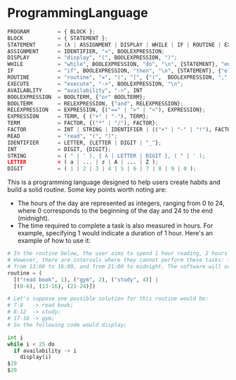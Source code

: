 # ProgrammingLanguage


```python
PROGRAM         = { BLOCK };
BLOCK           = { STATEMENT };
STATEMENT       = (λ | ASSIGNMENT | DISPLAY | WHILE | IF | ROUTINE | EXECUTE | AVAILABLITY), "\n";
ASSIGNMENT      = IDENTIFIER, "=", BOOLEXPRESSION;
DISPLAY         = "display", "(", BOOLEXPRESSION, ")";
WHILE           = "while", BOOLEXPRESSION, "do", "\n", {STATEMENT}, "end", "\n";
IF              = "if", BOOLEXPRESSION, "then", "\n", {STATEMENT}, {"else", "\n", STATEMENT}, "end", "\n";
ROUTINE         = "routine", "=", "(", "[", {"(",  BOOLEXPRESSION, "," , TIME_NEEDED, ")"}, "]", "|" "[", {"(",  BOOLEXPRESSION, "," , BOOLEXPRESSION, ")"}, "]", ")", "\n";
EXECUTE         = "execute", "->", BOOLEXPRESSION, "\n";
AVAILABLITY     = "availability", "->", INT
BOOLEXPRESSION  = BOOLTERM, {"or" BOOLTERM};
BOOLTERM        = RELEXPRESSION, {"and", RELEXPRESSION};
RELEXPRESSION   = EXPRESSION, {("==" | ">" | "<"), EXPRESSION};
EXPRESSION      = TERM, { ("+" | "-"), TERM};
TERM            = FACTOR, {("*" | "/"), FACTOR};
FACTOR          = INT | STRING | IDENTIFIER | (("+" | "-" | "!"), FACTOR) | "(", BOOLEXPRESSION, ")" | READ;
READ            = "read", "(", ")";
IDENTIFIER      = LETTER, {LETTER | DIGIT | "_"};
INT             = DIGIT, {DIGIT};
STRING          = ( " | ' ), { λ | LETTER | DIGIT }, ( " | ' );
LETTER          = ( a | ... | z | A | ... | Z );
DIGIT           = ( 1 | 2 | 3 | 4 | 5 | 6 | 7 | 8 | 9 | 0 );
```

This is a programming language designed to help users create habits and build a solid routine. Some key points worth noting are:

* The hours of the day are represented as integers, ranging from 0 to 24, where 0 corresponds to the beginning of the day and 24 to the end (midnight).
* The time required to complete a task is also measured in hours. For example, specifying 1 would indicate a duration of 1 hour.
Here's an example of how to use it:


```python
# In the routine below, the user aims to spend 1 hour reading, 2 hours at the gym, and 4 hours studying.
# However, there are intervals where they cannot perform these tasks: from midnight to 6 in the morning,
# from 13:00 to 16:00, and from 21:00 to midnight. The software will organize the routine to accommodate these hour restrictions.
routine = (
  [("read book", 1), ("gym", 2), ("study", 4)] |
  [(0-6), (13-16), (21-24)])
```

```python
# Let's suppose one possible solution for this routine would be:
# 7-8   -> read book;
# 8-12  -> study;
# 17-18 -> gym;
# So the following code would display:

int i
while i < 25 do
  if availability -> i
    display(i)
$19
$20
```
